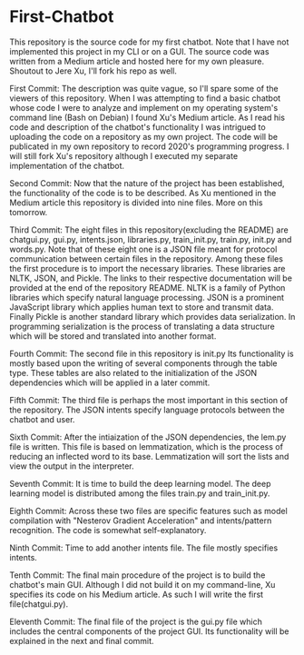 # First-Chatbot
This repository is the source code for my first chatbot. Note that I have not implemented this project in my CLI or on a GUI. The source code was written from a Medium article and hosted here for my own pleasure. Shoutout to Jere Xu, I'll fork his repo as well.

First Commit:
The description was quite vague, so I'll spare some of the viewers of this repository. When I was attempting to find a basic chatbot whose code I were to analyze and implement on my operating system's command line (Bash on Debian) I found Xu's Medium article. As I read his code and description of the chatbot's functionality I was intrigued to uploading the code on a repository as my own project. The code will be publicated in my own repository to record 2020's programming progress. I will still fork Xu's repository although I executed my separate implementation of the chatbot.

Second Commit:
Now that the nature of the project has been established, the functionality of the code is to be described. As Xu mentioned in the Medium article this repository is divided into nine files. More on this tomorrow.

Third Commit:
The eight files in this repository(excluding the README) are chatgui.py, gui.py, intents.json, libraries.py, train_init.py, train.py, init.py and words.py. Note that of these eight one is a JSON file meant for protocol communication between certain files in the repository. Among these files the first procedure is to import the necessary libraries. These libraries are NLTK, JSON, and Pickle. The links to their respective documentation will be provided at the end of the repository README. NLTK is a family of Python libraries which specify natural language processing. JSON is a prominent JavaScript library which applies human text to store and transmit data. Finally Pickle is another standard library which provides data serialization. In programming serialization is the process of translating a data structure which will be stored and translated into another format.

Fourth Commit:
The second file in this repository is init.py Its functionality is mostly based upon the writing of several components through the table type. These tables are also related to the initialization of the JSON dependencies which will be applied in a later commit.

Fifth Commit:
The third file is perhaps the most important in this section of the repository. The JSON intents specify language protocols between the chatbot and user.

Sixth Commit:
After the intiaization of the JSON dependencies, the lem.py file is written. This file is based on lemmatization, which is the process of reducing an inflected word to its base. Lemmatization will sort the lists and view the output in the interpreter.

Seventh Commit:
It is time to build the deep learning model. The deep learning model is distributed among the files train.py and train_init.py.

Eighth Commit:
Across these two files are specific features such as model compilation with "Nesterov Gradient Acceleration" and intents/pattern recognition. The code is somewhat self-explanatory.

Ninth Commit:
Time to add another intents file. The file mostly specifies intents.

Tenth Commit:
The final main procedure of the project is to build the chatbot's main GUI. Although I did not build it on my command-line, Xu specifies its code on his Medium article. As such I will write the first file(chatgui.py).

Eleventh Commit:
The final file of the project is the gui.py file which includes the central components of the project GUI. Its functionality will be explained in the next and final commit.

